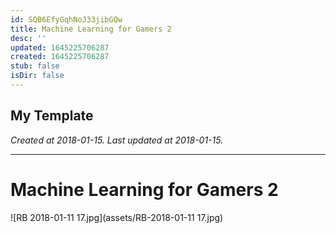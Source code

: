 ```yaml
---
id: SQB6EfyGqhNoJ33jibGQw
title: Machine Learning for Gamers 2
desc: ''
updated: 1645225706287
created: 1645225706287
stub: false
isDir: false
---
```

My Template
---

_Created at 2018-01-15._
_Last updated at 2018-01-15._




---

# Machine Learning for Gamers 2


![RB 2018-01-11 17.jpg](assets/RB-2018-01-11 17.jpg)

